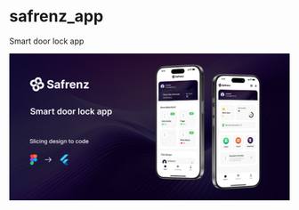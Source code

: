 # safrenz_app

Smart door lock app

<p align="center">
  <img src="thumbnail.png" alt="Safrenz Thumbnail" width="800" />
</p>

